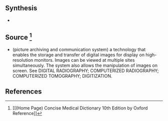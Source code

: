## Synthesis
- 
## Source [^1]
- (picture archiving and communication system) a technology that enables the storage and transfer of digital images for display on high-resolution monitors. Images can be viewed at multiple sites simultaneously. The system also allows the manipulation of images on screen. See DIGITAL RADIOGRAPHY; COMPUTERIZED RADIOGRAPHY; COMPUTERIZED TOMOGRAPHY; DIGITIZATION.
## References

[^1]: [[(Home Page) Concise Medical Dictionary 10th Edition by Oxford Reference]]